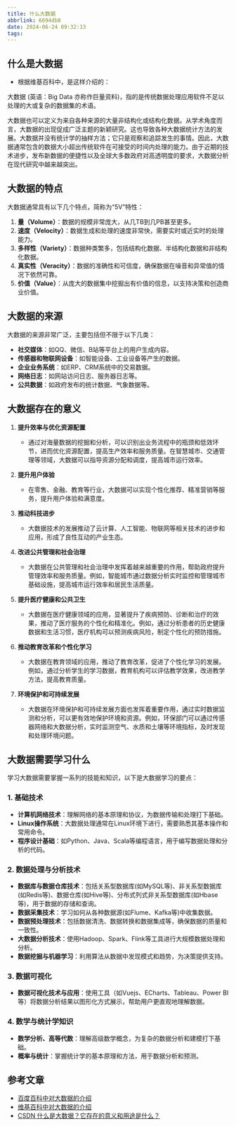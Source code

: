 ```yaml
---
title: 什么大数据
abbrlink: 6694db8
date: 2024-06-24 09:32:13
tags:
---
```

## 什么是大数据

- 根据维基百科中，是这样介绍的：

大数据 (英语：Big Data 亦称作巨量资料)，指的是传统数据处理应用软件不足以处理的大或复杂的数据集的术语。

大数据也可以定义为来自各种来源的大量非结构化或结构化数据。从学术角度而言，大数据的出现促成广泛主题的新颖研究。这也导致各种大数据统计方法的发展。大数据并没有统计学的抽样方法；它只是观察和追踪发生的事情。因此，大数据通常包含的数据大小超出传统软件在可接受的时间内处理的能力。由于近期的技术进步，发布新数据的便捷性以及全球大多数政府对高透明度的要求，大数据分析在现代研究中越来越突出。

## 大数据的特点

大数据通常具有以下几个特点，简称为“5V”特性：
1. **量（Volume）**：数据的规模非常庞大，从几TB到几PB甚至更多。
2. **速度（Velocity）**：数据生成和处理的速度非常快，需要实时或近实时的处理能力。
3. **多样性（Variety）**：数据种类繁多，包括结构化数据、半结构化数据和非结构化数据。
4. **真实性（Veracity）**：数据的准确性和可信度，确保数据在噪音和异常值的情况下依然可靠。
5. **价值（Value）**：从庞大的数据集中挖掘出有价值的信息，以支持决策和创造商业价值。

## 大数据的来源

大数据的来源非常广泛，主要包括但不限于以下几类：
- **社交媒体**：如QQ、微信、B站等平台上的用户生成内容。
- **传感器和物联网设备**：如智能设备、工业设备等产生的数据。
- **企业业务系统**：如ERP、CRM系统中的交易数据。
- **网络日志**：如网站访问日志、服务器日志等。
- **公共数据**：如政府发布的统计数据、气象数据等。

## 大数据存在的意义

1. **提升效率与优化资源配置**
   - 通过对海量数据的挖掘和分析，可以识别出业务流程中的瓶颈和低效环节，进而优化资源配置，提高生产效率和服务质量。在智慧城市、交通管理等领域，大数据可以指导资源分配和调度，提高城市运行效率。

2. **提升用户体验**
   - 在零售、金融、教育等行业，大数据可以实现个性化推荐、精准营销等服务，提升用户体验和满意度。

3. **推动科技进步**
   - 大数据技术的发展推动了云计算、人工智能、物联网等相关技术的进步和应用，形成了良性互动的产业生态。

4. **改进公共管理和社会治理**
   - 大数据在公共管理和社会治理中发挥着越来越重要的作用，帮助政府提升管理效率和服务质量。例如，智能城市通过数据分析实时监控和管理城市基础设施，提高城市运行效率和居民生活质量。

5. **提升医疗健康和公共卫生**
   - 大数据在医疗健康领域的应用，显著提升了疾病预防、诊断和治疗的效果，推动了医疗服务的个性化和精准化。例如，通过分析患者的历史健康数据和生活习惯，医疗机构可以预测疾病风险，制定个性化的预防措施。

6. **推动教育改革和个性化学习**
   - 大数据在教育领域的应用，推动了教育改革，促进了个性化学习的发展。例如，通过分析学生的学习数据，教育机构可以评估教学效果，改进教学方法，提高教育质量。

7. **环境保护和可持续发展**
   - 大数据在环境保护和可持续发展方面也发挥着重要作用，通过实时数据监测和分析，可以更有效地保护环境和资源。例如，环保部门可以通过传感器网络和大数据分析，实时监测空气、水质和土壤等环境指标，及时发现和处理环境问题。

## 大数据需要学习什么

学习大数据需要掌握一系列的技能和知识，以下是大数据学习的要点：

### 1. 基础技术

- **计算机网络技术**：理解网络的基本原理和协议，为数据传输和处理打下基础。
- **Linux操作系统**：大数据处理通常在Linux环境下进行，需要熟悉其基本操作和常用命令。
- **程序设计基础**：如Python、Java、Scala等编程语言，用于编写数据处理和分析的代码。

### 2. 数据处理与分析技术

- **数据库与数据仓库技术**：包括关系型数据库(如MySQL等)、非关系型数据库(如Redis等)、数据仓库(如Hive等)、分布式列式非关系型数据库(如Hbase等)，用于数据的存储和查询。
- **数据采集技术**：学习如何从各种数据源(如Flume、Kafka等)中收集数据。
- **数据预处理技术**：包括数据清洗、数据转换和数据集成等，确保数据的质量和一致性。
- **大数据分析技术**：使用Hadoop、Spark、Flink等工具进行大规模数据处理和分析。
- **数据挖掘与机器学习**：利用算法从数据中发现模式和趋势，为决策提供支持。

### 3. 数据可视化

- **数据可视化技术与应用**：使用工具（如Vuejs、ECharts、Tableau、Power BI等）将数据分析结果以图形化方式展示，帮助用户更直观地理解数据。

### 4. 数学与统计学知识

- **数学分析、高等代数**：理解高级数学概念，为复杂的数据分析和建模打下基础。
- **概率与统计**：掌握统计学的基本原理和方法，用于数据分析和预测。

## 参考文章
- [百度百科中对大数据的介绍](https://baike.baidu.com/item/%E5%A4%A7%E6%95%B0%E6%8D%AE/1356941)
- [维基百科中对大数据的介绍](https://zh.wikipedia.org/wiki/%E5%A4%A7%E6%95%B8%E6%93%9A)
- [CSDN 什么是大数据？它存在的意义和用途是什么？](https://blog.csdn.net/data2006/article/details/106739468)
